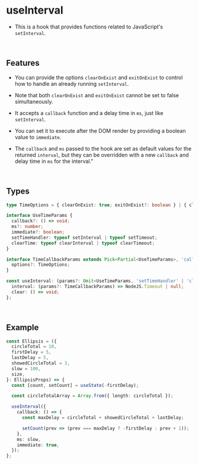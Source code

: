 # useInterval

- This is a hook that provides functions related to JavaScript's `setInterval`.

<br/>

## Features

- You can provide the options `clearOnExist` and `exitOnExist` to control how to handle an already running `setInterval`.

- Note that both `clearOnExist` and `exitOnExist` cannot be set to false simultaneously.
- It accepts a `callback` function and a delay time in `ms`, just like `setInterval`.
- You can set it to execute after the DOM render by providing a boolean value to `immediate`.
- The `callback` and `ms` passed to the hook are set as default values for the returned `interval`, but they can be overridden with a new `callback` and delay time in `ms` for the interval."

<br/>

## Types

```typescript
type TimeOptions = { clearOnExist: true; exitOnExist?: boolean } | { clearOnExist?: boolean; exitOnExist: true };

interface UseTimeParams {
  callback?: () => void;
  ms?: number;
  immediate?: boolean;
  setTimeHandler: typeof setInterval | typeof setTimeout;
  clearTime: typeof clearInterval | typeof clearTimeout;
}

interface TimeCallbackParams extends Pick<Partial<UseTimeParams>, 'callback' | 'ms'> {
  options?: TimeOptions;
}

const useInterval: (params?: Omit<UseTimeParams, 'setTimeHandler' | 'clearTime'>) => {
  interval: (params?: TimeCallbackParams) => NodeJS.Timeout | null;
  clear: () => void;
};
```

<br/>

## Example

```typescript
const Ellipsis = ({
  circleTotal = 10,
  firstDelay = 5,
  lastDelay = 5,
  showedCircleTotal = 3,
  slow = 100,
  size,
}: EllipsisProps) => {
  const [count, setCount] = useState(-firstDelay);

  const circleTotalArray = Array.from({ length: circleTotal });

  useInterval({
    callback: () => {
      const maxDelay = circleTotal + showedCircleTotal + lastDelay;

      setCount(prev => (prev === maxDelay ? -firstDelay : prev + 1));
    },
    ms: slow,
    immediate: true,
  });
};
```

